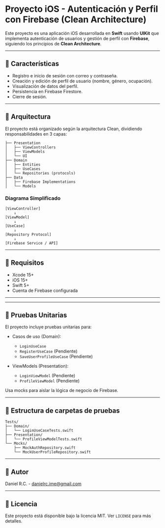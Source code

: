 # Proyecto iOS - Autenticación y Perfil con Firebase (Clean Architecture)

Este proyecto es una aplicación iOS desarrollada en **Swift** usando **UIKit** que implementa autenticación de usuarios y gestión de perfil con **Firebase**, siguiendo los principios de **Clean Architecture**.

---

## 📱 Características

* Registro e inicio de sesión con correo y contraseña.
* Creación y edición de perfil de usuario (nombre, género, ocupación).
* Visualización de datos del perfil.
* Persistencia en Firebase Firestore.
* Cierre de sesión.

---

## 🧱 Arquitectura

El proyecto está organizado según la arquitectura Clean, dividiendo responsabilidades en 3 capas:

```
├── Presentation
│   ├── ViewControllers
│   ├── ViewModels
│   └── UI
├── Domain
│   ├── Entities
│   ├── UseCases
│   └── Repositories (protocols)
├── Data
│   ├── Firebase Implementations
│   └── Models
```

### Diagrama Simplificado

```
[ViewController]
    ↓
[ViewModel]
    ↓
[UseCase]
    ↓
[Repository Protocol]
    ↓
[Firebase Service / API]
```

---

## 🔧 Requisitos

* Xcode 15+
* iOS 15+
* Swift 5+
* Cuenta de Firebase configurada

---

---

## 🧪 Pruebas Unitarias

El proyecto incluye pruebas unitarias para:

* Casos de uso (Domain):

  * `LoginUseCase`
  * `RegisterUseCase` (Pendiente)
  * `SaveUserProfileUseCase` (Pendiente)

* ViewModels (Presentation):

  * `LoginViewModel` (Pendiente)
  * `ProfileViewModel` (Pendiente)

Usa mocks para aislar la lógica de negocio de Firebase.

---

## 📂 Estructura de carpetas de pruebas

```
Tests/
├── Domain/
│   └── LoginUseCaseTests.swift
├── Presentation/
│   └── ProfileViewModelTests.swift
└── Mocks/
    ├── MockAuthRepository.swift
    └── MockUserProfileRepository.swift
```

---

## 👤 Autor

Daniel R.C. - [danielrc.ime@gmail.com](mailto:danielrc.ime@gmail.com)

---

## 📄 Licencia

Este proyecto está disponible bajo la licencia MIT. Ver `LICENSE` para más detalles.
